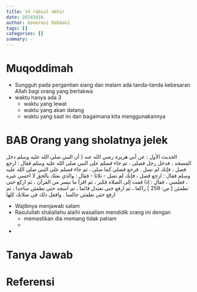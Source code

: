 ```yaml
---
title: 14 rabiul akhir 
date: 20241016
author: Generasi Rabbani
tags: []
categories: []
summary: -
---
```


# Muqoddimah

- Sungguh pada pergantian siang dan malam ada tanda-tanda kebesaran Allah bagi orang yang bertakwa 
- waktu hanya ada 3
  - waktu yang lewat 
  - waktu yang akan datang 
  - waktu yang saat ini dan bagaimana kita menggunakannya 

# BAB Orang yang sholatnya jelek

الحديث الأول : عن أبي هريرة رضي الله عنه { أن النبي صلى الله عليه وسلم دخل المسجد ، فدخل رجل فصلى ، ثم جاء فسلم على النبي صلى الله عليه وسلم فقال : ارجع فصل ، فإنك لم تصل . فرجع فصلى كما صلى ، ثم جاء فسلم على النبي صلى الله عليه وسلم فقال : ارجع فصل ، فإنك لم تصل - ثلاثا - فقال : والذي بعثك بالحق لا أحسن غيره ، فعلمني ، فقال : إذا قمت إلى الصلاة فكبر ، ثم اقرأ ما تيسر من القرآن ، ثم اركع حتى تطمئن [ ص: 259 ] راكعا ، ثم ارفع حتى تعتدل قائما ، ثم اسجد حتى تطمئن ساجدا ، ثم ارفع حتى تطمئن جالسا . وافعل ذلك في صلاتك كلها 

- Wajibnya menjawab salam
- Rasulullah shalallahu alaihi wasallam mendidik orang ini dengan 
  - memastikan dia memang tidak paham
  - 
- 


# Tanya Jawab

# Referensi